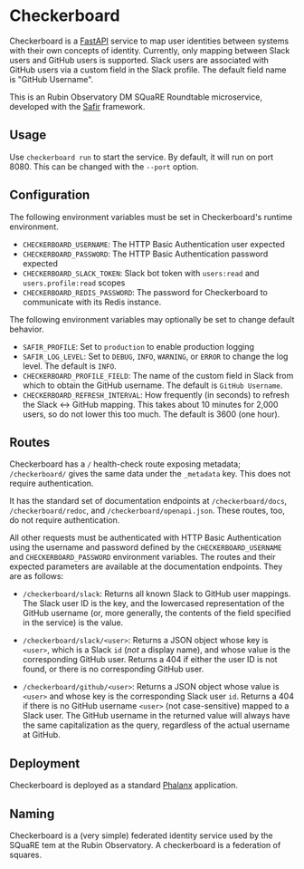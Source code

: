 # Checkerboard

Checkerboard is a [FastAPI](https://fastapi.tiangolo.com/) service to map user identities between systems with their own concepts of identity.
Currently, only mapping between Slack users and GitHub users is supported.
Slack users are associated with GitHub users via a custom field in the Slack profile.
The default field name is "GitHub Username".

This is an Rubin Observatory DM SQuaRE Roundtable microservice, developed with the [Safir](https://safir.lsst.io) framework.

## Usage

Use ``checkerboard run`` to start the service.
By default, it will run on port 8080.
This can be changed with the ``--port`` option.

## Configuration

The following environment variables must be set in Checkerboard's runtime environment.

* `CHECKERBOARD_USERNAME`: The HTTP Basic Authentication user expected
* `CHECKERBOARD_PASSWORD`: The HTTP Basic Authentication password expected
* `CHECKERBOARD_SLACK_TOKEN`: Slack bot token with `users:read` and `users.profile:read` scopes
* `CHECKERBOARD_REDIS_PASSWORD`: The password for Checkerboard to communicate with its Redis instance.

The following environment variables may optionally be set to change default behavior.

* `SAFIR_PROFILE`: Set to `production` to enable production logging
* `SAFIR_LOG_LEVEL`: Set to `DEBUG`, `INFO`, `WARNING`, or `ERROR` to change the log level.
    The default is `INFO`.
* `CHECKERBOARD_PROFILE_FIELD`: The name of the custom field in Slack from which to obtain the GitHub username.
    The default is `GitHub Username`.
* `CHECKERBOARD_REFRESH_INTERVAL`: How frequently (in seconds) to refresh the Slack <-> GitHub mapping.
    This takes about 10 minutes for 2,000 users, so do not lower this too much.
    The default is 3600 (one hour).

## Routes

Checkerboard has a `/` health-check route exposing metadata; `/checkerboard/` gives the same data under the `_metadata` key.  This does not require authentication.

It has the standard set of documentation endpoints at `/checkerboard/docs`, `/checkerboard/redoc`, and `/checkerboard/openapi.json`.  These routes, too, do not require authentication.

All other requests must be authenticated with HTTP Basic Authentication using the username and password defined by the ``CHECKERBOARD_USERNAME`` and ``CHECKERBOARD_PASSWORD`` environment variables.  The routes and their expected parameters are available at the documentation endpoints.  They are as follows:

* `/checkerboard/slack`: Returns all known Slack to GitHub user mappings.
    The Slack user ID is the key, and the lowercased representation of the GitHub username (or, more generally, the contents of the field specified in the service) is the value.

* `/checkerboard/slack/<user>`: Returns a JSON object whose key is `<user>`, which is a Slack `id` (*not* a display name), and whose value is the corresponding GitHub user.
      Returns a 404 if either the user ID is not found, or there is no corresponding GitHub user.

* `/checkerboard/github/<user>`: Returns a JSON object whose value is ``<user>`` and whose key is the corresponding Slack user `id`.
    Returns a 404 if there is no GitHub username `<user>` (not case-sensitive) mapped to a Slack user.
    The GitHub username in the returned value will always have the same capitalization as the query, regardless of the actual username at GitHub.

## Deployment

Checkerboard is deployed as a standard [Phalanx](https://phalanx.lsst.io) application.

## Naming

Checkerboard is a (very simple) federated identity service used by the SQuaRE tem at the Rubin Observatory.
A checkerboard is a federation of squares.
